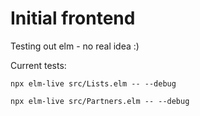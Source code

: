 # Initial frontend

Testing out elm - no real idea :)

Current tests:

`npx elm-live src/Lists.elm -- --debug`

`npx elm-live src/Partners.elm -- --debug`
